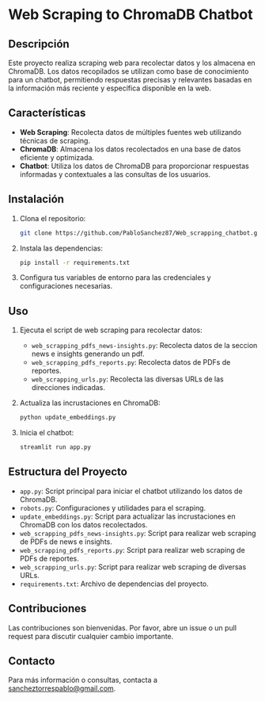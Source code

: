 
# Web Scraping to ChromaDB Chatbot

## Descripción

Este proyecto realiza scraping web para recolectar datos y los almacena en ChromaDB. Los datos recopilados se utilizan como base de conocimiento para un chatbot, permitiendo respuestas precisas y relevantes basadas en la información más reciente y específica disponible en la web.

## Características

- **Web Scraping**: Recolecta datos de múltiples fuentes web utilizando técnicas de scraping.
- **ChromaDB**: Almacena los datos recolectados en una base de datos eficiente y optimizada.
- **Chatbot**: Utiliza los datos de ChromaDB para proporcionar respuestas informadas y contextuales a las consultas de los usuarios.

## Instalación

1. Clona el repositorio:
   ```bash
   git clone https://github.com/PabloSanchez87/Web_scrapping_chatbot.git
   ```

2. Instala las dependencias:
   ```bash
   pip install -r requirements.txt
   ```

3. Configura tus variables de entorno para las credenciales y configuraciones necesarias.

## Uso

1. Ejecuta el script de web scraping para recolectar datos:
   - `web_scrapping_pdfs_news-insights.py`: Recolecta datos de la seccion news e insights generando un pdf.
   - `web_scrapping_pdfs_reports.py`: Recolecta datos de PDFs de reportes.
   - `web_scrapping_urls.py`: Recolecta las diversas URLs de las direcciones indicadas.

2. Actualiza las incrustaciones en ChromaDB:
   ```bash
   python update_embeddings.py
   ```

3. Inicia el chatbot:
   ```bash
   streamlit run app.py
   ```

## Estructura del Proyecto

- `app.py`: Script principal para iniciar el chatbot utilizando los datos de ChromaDB.
- `robots.py`: Configuraciones y utilidades para el scraping.
- `update_embeddings.py`: Script para actualizar las incrustaciones en ChromaDB con los datos recolectados.
- `web_scrapping_pdfs_news-insights.py`: Script para realizar web scraping de PDFs de news e insights.
- `web_scrapping_pdfs_reports.py`: Script para realizar web scraping de PDFs de reportes.
- `web_scrapping_urls.py`: Script para realizar web scraping de diversas URLs.
- `requirements.txt`: Archivo de dependencias del proyecto.

## Contribuciones

Las contribuciones son bienvenidas. Por favor, abre un issue o un pull request para discutir cualquier cambio importante.

## Contacto

Para más información o consultas, contacta a [sancheztorrespablo@gmail.com](mailto:sancheztorrespablo@gmail.com).
